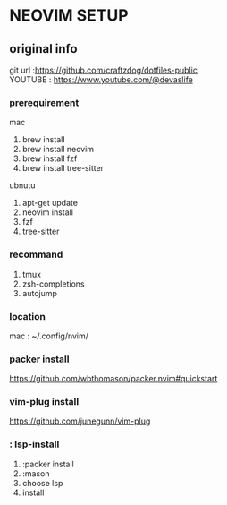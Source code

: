 # NEOVIM SETUP

## original info

git url :https://github.com/craftzdog/dotfiles-public   
YOUTUBE : https://www.youtube.com/@devaslife   

### prerequirement

mac

1. brew install
2. brew install neovim
3. brew install fzf
4. brew install tree-sitter

ubnutu

1. apt-get update
2. neovim install
3. fzf
4. tree-sitter

### recommand

1. tmux
2. zsh-completions
3. autojump

### location

mac : ~/.config/nvim/

### packer install 
https://github.com/wbthomason/packer.nvim#quickstart

### vim-plug install 
https://github.com/junegunn/vim-plug

### : lsp-install
1. :packer install
2. :mason
3. choose lsp
4. install
